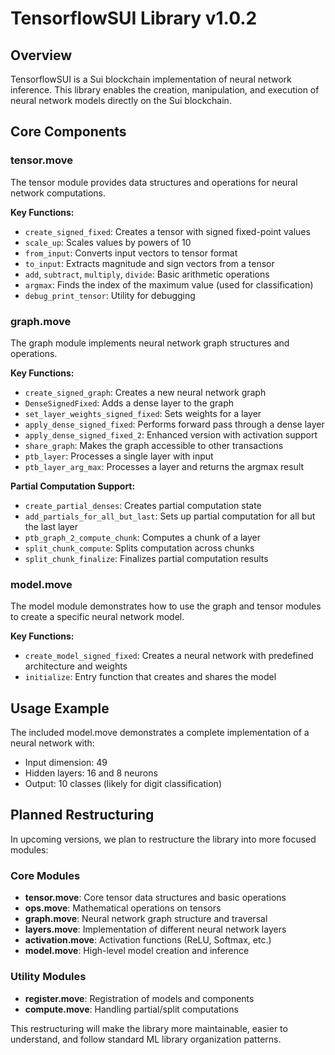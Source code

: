 # TensorflowSUI Library v1.0.2

## Overview

TensorflowSUI is a Sui blockchain implementation of neural network inference. This library enables the creation, manipulation, and execution of neural network models directly on the Sui blockchain.

## Core Components

### tensor.move

The tensor module provides data structures and operations for neural network computations.

**Key Functions:**
- `create_signed_fixed`: Creates a tensor with signed fixed-point values
- `scale_up`: Scales values by powers of 10
- `from_input`: Converts input vectors to tensor format
- `to_input`: Extracts magnitude and sign vectors from a tensor
- `add`, `subtract`, `multiply`, `divide`: Basic arithmetic operations
- `argmax`: Finds the index of the maximum value (used for classification)
- `debug_print_tensor`: Utility for debugging

### graph.move

The graph module implements neural network graph structures and operations.

**Key Functions:**
- `create_signed_graph`: Creates a new neural network graph
- `DenseSignedFixed`: Adds a dense layer to the graph
- `set_layer_weights_signed_fixed`: Sets weights for a layer
- `apply_dense_signed_fixed`: Performs forward pass through a dense layer
- `apply_dense_signed_fixed_2`: Enhanced version with activation support
- `share_graph`: Makes the graph accessible to other transactions
- `ptb_layer`: Processes a single layer with input
- `ptb_layer_arg_max`: Processes a layer and returns the argmax result

**Partial Computation Support:**
- `create_partial_denses`: Creates partial computation state
- `add_partials_for_all_but_last`: Sets up partial computation for all but the last layer
- `ptb_graph_2_compute_chunk`: Computes a chunk of a layer
- `split_chunk_compute`: Splits computation across chunks
- `split_chunk_finalize`: Finalizes partial computation results

### model.move

The model module demonstrates how to use the graph and tensor modules to create a specific neural network model.

**Key Functions:**
- `create_model_signed_fixed`: Creates a neural network with predefined architecture and weights
- `initialize`: Entry function that creates and shares the model

## Usage Example

The included model.move demonstrates a complete implementation of a neural network with:
- Input dimension: 49
- Hidden layers: 16 and 8 neurons
- Output: 10 classes (likely for digit classification)

## Planned Restructuring

In upcoming versions, we plan to restructure the library into more focused modules:

### Core Modules
- **tensor.move**: Core tensor data structures and basic operations
- **ops.move**: Mathematical operations on tensors
- **graph.move**: Neural network graph structure and traversal
- **layers.move**: Implementation of different neural network layers
- **activation.move**: Activation functions (ReLU, Softmax, etc.)
- **model.move**: High-level model creation and inference

### Utility Modules
- **register.move**: Registration of models and components
- **compute.move**: Handling partial/split computations

This restructuring will make the library more maintainable, easier to understand, and follow standard ML library organization patterns.




